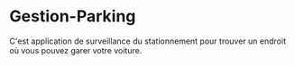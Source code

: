 # Gestion-Parking
C'est application de surveillance du stationnement pour trouver un endroit où vous pouvez garer votre voiture.
